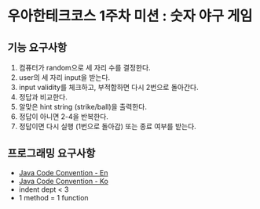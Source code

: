 # 우아한테크코스 1주차 미션 : 숫자 야구 게임

## 기능 요구사항

1. 컴퓨터가 random으로 세 자리 수를 결정한다.
2. user의 세 자리 input을 받는다.
3. input validity를 체크하고, 부적합하면 다시 2번으로 돌아간다.
4. 정답과 비교한다.
5. 알맞은 hint string (strike/ball)을 출력한다.
6. 정답이 아니면 2-4을 반복한다.
7. 정답이면 다시 실행 (1번으로 돌아감) 또는 종료 여부를 받는다.


## 프로그래밍 요구사항

* [Java Code Convention - En](https://google.github.io/styleguide/javaguide.html)
* [Java Code Convention - Ko](https://myeonguni.tistory.com/1596)
* indent dept < 3
* 1 method = 1 function